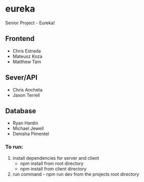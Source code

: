 # eureka
Senior Project - Eureka!

## Frontend
* Chris Estrada
* Mateusz Koza
* Matthew Tam

## Sever/API
* Chris Ancheta
* Jaxon Terrell

## Database
* Ryan Hardin
* Michael Jewell
* Denisha Pimentel

### To run: 
1. install dependencies for server and client
   * npm install from root directory
   * npm install from client directory
2. run command - npm run dev from the projects root directory

